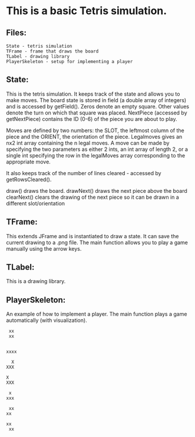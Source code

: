 # This is a basic Tetris simulation.

## Files:
	State - tetris simulation
	TFrame - frame that draws the board
	TLabel - drawing library
	PlayerSkeleton - setup for implementing a player
	
	
## State:
This is the tetris simulation.  It keeps track of the state and allows you to 
make moves.  The board state is stored in field (a double array of integers) and
is accessed by getField().  Zeros denote an empty square.  Other values denote
the turn on which that square was placed.  NextPiece (accessed by getNextPiece)
contains the ID (0-6) of the piece you are about to play.

Moves are defined by two numbers: the SLOT, the leftmost column of the piece and
the ORIENT, the orientation of the piece.  Legalmoves gives an nx2 int array
containing the n legal moves.  A move can be made by specifying the two
parameters as either 2 ints, an int array of length 2, or a single int
specifying the row in the legalMoves array corresponding to the appropriate move.

It also keeps track of the number of lines cleared - accessed by getRowsCleared().

draw() draws the board.
drawNext() draws the next piece above the board
clearNext() clears the drawing of the next piece so it can be drawn in a different
	slot/orientation




## TFrame:
This extends JFrame and is instantiated to draw a state.
It can save the current drawing to a .png file.
The main function allows you to play a game manually using the arrow keys.



## TLabel:
This is a drawing library.



## PlayerSkeleton:
An example of how to implement a player.
The main function plays a game automatically (with visualization).


```
 xx
 xx


xxxx

  X
XXX

X
XXX

 x
xxx

 xx
xx

xx
 xx
```
